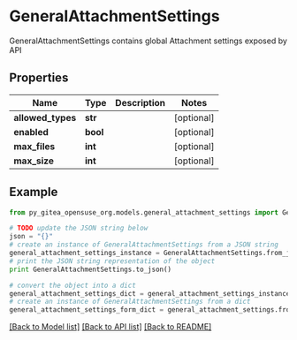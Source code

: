 # GeneralAttachmentSettings

GeneralAttachmentSettings contains global Attachment settings exposed by API

## Properties

Name | Type | Description | Notes
------------ | ------------- | ------------- | -------------
**allowed_types** | **str** |  | [optional] 
**enabled** | **bool** |  | [optional] 
**max_files** | **int** |  | [optional] 
**max_size** | **int** |  | [optional] 

## Example

```python
from py_gitea_opensuse_org.models.general_attachment_settings import GeneralAttachmentSettings

# TODO update the JSON string below
json = "{}"
# create an instance of GeneralAttachmentSettings from a JSON string
general_attachment_settings_instance = GeneralAttachmentSettings.from_json(json)
# print the JSON string representation of the object
print GeneralAttachmentSettings.to_json()

# convert the object into a dict
general_attachment_settings_dict = general_attachment_settings_instance.to_dict()
# create an instance of GeneralAttachmentSettings from a dict
general_attachment_settings_form_dict = general_attachment_settings.from_dict(general_attachment_settings_dict)
```
[[Back to Model list]](../README.md#documentation-for-models) [[Back to API list]](../README.md#documentation-for-api-endpoints) [[Back to README]](../README.md)


